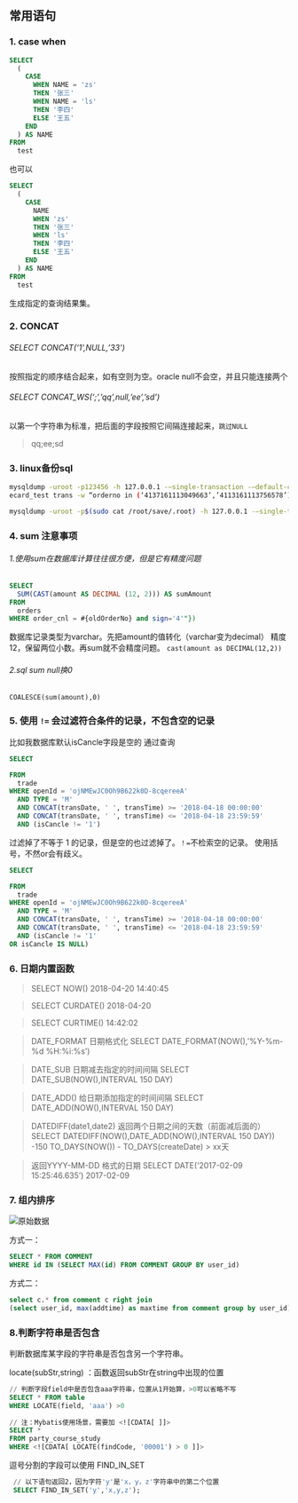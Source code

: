 ## 常用语句

### 1. case when

```sql
SELECT 
  (
    CASE
      WHEN NAME = 'zs' 
      THEN '张三' 
      WHEN NAME = 'ls' 
      THEN '李四' 
      ELSE '王五' 
    END
  ) AS NAME 
FROM
  test 
```

也可以

```sql
SELECT 
  (
    CASE
      NAME 
      WHEN 'zs' 
      THEN '张三' 
      WHEN 'ls' 
      THEN '李四' 
      ELSE '王五' 
    END
  ) AS NAME 
FROM
  test 
```

生成指定的查询结果集。

### 2. CONCAT

###### SELECT CONCAT(‘1’,NULL,’33’)

按照指定的顺序结合起来，如有空则为空。oracle null不会空，并且只能连接两个



###### SELECT CONCAT_WS(‘;’,’qq’,null,’ee’,’sd’)

以第一个字符串为标准，把后面的字段按照它间隔连接起来，`跳过NULL`

> qq;ee;sd





### 3. linux备份sql

```sh
mysqldump -uroot -p123456 -h 127.0.0.1 -–single-transaction -–default-character-set=utf8 
ecard_test trans -w “orderno in (‘4137161113049663’,’4113161113756578’)” > /var/trans.sql

mysqldump -uroot -p$(sudo cat /root/save/.root) -h 127.0.0.1 -–single-transaction -–default-character-set=utf8 ecard trans -w “orderno in (‘4128170912395813’,’4151708221007297’)” >/usr/BAK-sql/ecard.trans-bak1925_chg.sql
```



### 4. sum 注意事项

###### 1.使用sum在数据库计算往往很方便，但是它有精度问题

```sql
SELECT 
  SUM(CAST(amount AS DECIMAL (12, 2))) AS sumAmount 
FROM
  orders 
WHERE order_cnl = #{oldOrderNo} and sign='4'"}) 
```

数据库记录类型为varchar。先把amount的值转化（varchar变为decimal） 精度12，保留两位小数。再sum就不会精度问题。
`cast(amount as DECIMAL(12,2))`

###### 2.sql sum null换0

`COALESCE(sum(amount),0)`



### 5. 使用 `!=` 会过滤符合条件的记录，不包含空的记录

比如我数据库默认isCancle字段是空的
通过查询 

```sql
SELECT 

FROM
  trade 
WHERE openId = 'ojNMEwJC0Oh9B622k0D-8cqereeA' 
  AND TYPE = 'M' 
  AND CONCAT(transDate, ' ', transTime) >= '2018-04-18 00:00:00' 
  AND CONCAT(transDate, ' ', transTime) <= '2018-04-18 23:59:59' 
  AND (isCancle != '1')
```

过滤掉了不等于 1 的记录，但是空的也过滤掉了。`！=`不检索空的记录。
使用括号，不然or会有歧义。

```sql
SELECT 

FROM
  trade 
WHERE openId = 'ojNMEwJC0Oh9B622k0D-8cqereeA' 
  AND TYPE = 'M' 
  AND CONCAT(transDate, ' ', transTime) >= '2018-04-18 00:00:00' 
  AND CONCAT(transDate, ' ', transTime) <= '2018-04-18 23:59:59' 
  AND (isCancle != '1' 
OR isCancle IS NULL)
```

### 6. 日期内置函数

> SELECT NOW() 
> 2018-04-20 14:40:45

> SELECT CURDATE()
> 2018-04-20

> SELECT CURTIME()
> 14:42:02

> DATE_FORMAT  日期格式化
> SELECT DATE_FORMAT(NOW(),’%Y-%m-%d %H:%i:%s’)

> DATE_SUB 日期减去指定的时间间隔 
> SELECT DATE_SUB(NOW(),INTERVAL 150 DAY)

> DATE_ADD() 给日期添加指定的时间间隔
> SELECT DATE_ADD(NOW(),INTERVAL 150 DAY)

> DATEDIFF(date1,date2)  	返回两个日期之间的天数（前面减后面的）
> SELECT DATEDIFF(NOW(),DATE_ADD(NOW(),INTERVAL 150 DAY))      -150
> TO_DAYS(NOW()) - TO_DAYS(createDate) > xx天

> 返回YYYY-MM-DD 格式的日期
> SELECT DATE(‘2017-02-09 15:25:46.635’)   2017-02-09

### 7. 组内排序

![原始数据](https://i.loli.net/2021/02/13/X8vdltq7TNx4SiG.png)

方式一：

```sql
SELECT * FROM COMMENT 
WHERE id IN (SELECT MAX(id) FROM COMMENT GROUP BY user_id)
```

方式二：

```sql
select c.* from comment c right join 
(select user_id, max(addtime) as maxtime from comment group by user_id) b on c.`user_id` = b.`user_id` and c.`addtime`= b.`maxtime`
```



### 8.判断字符串是否包含

判断数据库某字段的字符串是否包含另一个字符串。

locate(subStr,string) ：函数返回subStr在string中出现的位置

```sql
// 判断字段field中是否包含aaa字符串，位置从1开始算，>0可以省略不写
SELECT * FROM table
WHERE LOCATE(field, 'aaa') >0
 
// 注：Mybatis使用场景，需要加 <![CDATA[ ]]>
SELECT * 
FROM party_course_study
WHERE <![CDATA[ LOCATE(findCode, '00001') > 0 ]]>
```

逗号分割的字段可以使用 FIND_IN_SET

```sql
 // 以下语句返回2，因为字符'y'是'x，y，z'字符串中的第二个位置
 SELECT FIND_IN_SET('y','x,y,z');
```
